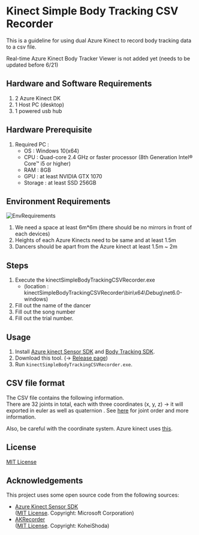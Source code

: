 # Kinect Simple Body Tracking CSV Recorder

This is a guideline for using dual Azure Kinect to record body tracking data to a csv file.

Real-time Azure Kinect Body Tracker Viewer is not added yet (needs to be updated before 6/21)

## Hardware and Software Requirements
1. 2 Azure Kinect DK 
1. 1 Host PC (desktop)
1. 1 powered usb hub

## Hardware Prerequisite
1. Required PC :
	- OS : Windows 10(x64)
	- CPU : Quad-core 2.4 GHz or faster processor (8th Generation Intel® Core™ i5 or higher)
	- RAM : 8GB
	- GPU : at least NVIDIA GTX 1070
	- Storage : at least SSD 256GB

## Environment Requirements
![EnvRequirements](https://github.com/kyungeunvoyage/DualKinect_1M_Collect/assets/86193432/e805641c-c1b6-4e1b-ae03-55192e315e01)
1. We need a space at least 6m*6m (there should be no mirrors in front of each devices)
1. Heights of each Azure Kinects need to be same and at least 1.5m 
1. Dancers should be apart from the Azure kinect at least 1.5m ~ 2m


## Steps 
1. Execute the kinectSimpleBodyTrackingCSVRecorder.exe 
	- (location : kinectSimpleBodyTrackingCSVRecorder\bin\x64\Debug\net6.0-windows)
1. Fill out the name of the dancer 
1. Fill out the song number 
1. Fill out the trial number. 

## Usage

1. Install [Azure kinect Sensor SDK](https://learn.microsoft.com/en-us/azure/kinect-dk/sensor-sdk-download) and [Body Tracking SDK](https://learn.microsoft.com/en-us/azure/Kinect-dk/body-sdk-download).
1. Download this tool. (→ [Release page](https://github.com/Hashory/kinectSimpleBodyTrackingCSVRecorder/releases))
1. Run `kinectSimpleBodyTrackingCSVRecorder.exe`.


## CSV file format

The CSV file contains the following information.  
There are 32 joints in total, each with three coordinates (x, y, z) -> it will exported in euler as well as quaternion .
See [here](https://learn.microsoft.com/en-us/azure/kinect-dk/body-joints#joint-hierarchy) for joint order and more information.  


Also, be careful with the coordinate system. Azure kinect uses [this](https://learn.microsoft.com/en-us/azure/kinect-dk/coordinate-systems#3d-coordinate-systems).

## License

[MIT License](LICENSE.txt)

## Acknowledgements

This project uses some open source code from the following sources:

- [Azure Kinect Sensor SDK](https://github.com/microsoft/Azure-Kinect-Samples/)   
	([MIT License](https://github.com/microsoft/Azure-Kinect-Samples/blob/d87e80a2775413ee65f40943bbb65057e4c41976/LICENSE). Copyright: Microsoft Corporation)
- [AKRecorder](https://github.com/shoda888/AKRecorder)   
  ([MIT License](https://github.com/shoda888/AKRecorder/blob/d5cbe673474b2559640fe4f9cfec40a2eac9693e/LICENSE.txt). Copyright: KoheiShoda)

